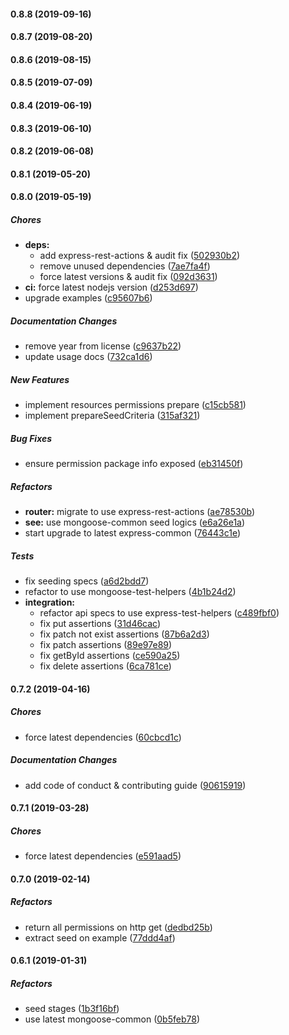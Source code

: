 #### 0.8.8 (2019-09-16)

#### 0.8.7 (2019-08-20)

#### 0.8.6 (2019-08-15)

#### 0.8.5 (2019-07-09)

#### 0.8.4 (2019-06-19)

#### 0.8.3 (2019-06-10)

#### 0.8.2 (2019-06-08)

#### 0.8.1 (2019-05-20)

#### 0.8.0 (2019-05-19)

##### Chores

* **deps:**
  *  add express-rest-actions & audit fix ([502930b2](https://github.com/lykmapipo/permission/commit/502930b2dbc9741697a7a9e019613a7251673127))
  *  remove unused dependencies ([7ae7fa4f](https://github.com/lykmapipo/permission/commit/7ae7fa4f7d9987290b9a4975eaf29af4c2b8fdcb))
  *  force latest versions & audit fix ([092d3631](https://github.com/lykmapipo/permission/commit/092d3631025a6a3c71da51e0275da2ad454c8dca))
* **ci:**  force latest nodejs version ([d253d697](https://github.com/lykmapipo/permission/commit/d253d697ee216afc33efcc710bc1b22607ecd97e))
*  upgrade examples ([c95607b6](https://github.com/lykmapipo/permission/commit/c95607b60debdf9941b0743600e80a0e700996d1))

##### Documentation Changes

*  remove year from license ([c9637b22](https://github.com/lykmapipo/permission/commit/c9637b22e78556f68cd07aec6d1cf6c23033d254))
*  update usage docs ([732ca1d6](https://github.com/lykmapipo/permission/commit/732ca1d653f1c3d7f75a6c76c97830de694f8bec))

##### New Features

*  implement resources permissions prepare ([c15cb581](https://github.com/lykmapipo/permission/commit/c15cb581be00d9a12cef03968bf3690d473326d7))
*  implement prepareSeedCriteria ([315af321](https://github.com/lykmapipo/permission/commit/315af3215e55eba93e1b3a34d12700ff97be86cc))

##### Bug Fixes

*  ensure permission package info exposed ([eb31450f](https://github.com/lykmapipo/permission/commit/eb31450f7c209ef8437c7c64a772147a87226c26))

##### Refactors

* **router:**  migrate to use express-rest-actions ([ae78530b](https://github.com/lykmapipo/permission/commit/ae78530b2629b4fa13cf4b842fded2403f33f0dd))
* **see:**  use mongoose-common seed logics ([e6a26e1a](https://github.com/lykmapipo/permission/commit/e6a26e1a005ed1fa76199945dfab0b91439cc070))
*  start upgrade to latest express-common ([76443c1e](https://github.com/lykmapipo/permission/commit/76443c1e26a1b13df433d92974b2ce22ea98541f))

##### Tests

*  fix seeding specs ([a6d2bdd7](https://github.com/lykmapipo/permission/commit/a6d2bdd7f16af4c5761f2e82d56459ce82a3e829))
*  refactor to use mongoose-test-helpers ([4b1b24d2](https://github.com/lykmapipo/permission/commit/4b1b24d2e75ca9297a6c61b3bcb2ee08343fe179))
* **integration:**
  *  refactor api specs to use express-test-helpers ([c489fbf0](https://github.com/lykmapipo/permission/commit/c489fbf0f9acdc219fa9bc61d90f0dbd5fbc342d))
  *  fix put assertions ([31d46cac](https://github.com/lykmapipo/permission/commit/31d46caceb2ba956353d89c8d2ef05513f866a30))
  *  fix patch not exist assertions ([87b6a2d3](https://github.com/lykmapipo/permission/commit/87b6a2d3178ab79d22fafadfecef51f62b4ebcda))
  *  fix patch assertions ([89e97e89](https://github.com/lykmapipo/permission/commit/89e97e89965a08af52bf3deee729b95de945b89c))
  *  fix getById assertions ([ce590a25](https://github.com/lykmapipo/permission/commit/ce590a251c61043925bc74159daa6e85610009ff))
  *  fix delete assertions ([6ca781ce](https://github.com/lykmapipo/permission/commit/6ca781ce90524a507acc1f5f252d53439b2aee08))

#### 0.7.2 (2019-04-16)

##### Chores

*  force latest dependencies ([60cbcd1c](https://github.com/lykmapipo/permission/commit/60cbcd1ce12d386a605793945b1b6b126846d932))

##### Documentation Changes

*  add code of conduct & contributing guide ([90615919](https://github.com/lykmapipo/permission/commit/90615919754aefa39a62c66de8cbf19d116267d1))

#### 0.7.1 (2019-03-28)

##### Chores

*  force latest dependencies ([e591aad5](https://github.com/lykmapipo/permission/commit/e591aad57c5d5b9229e15d5d2db79bba688daae3))

#### 0.7.0 (2019-02-14)

##### Refactors

*  return all permissions on http get ([dedbd25b](https://github.com/lykmapipo/permission/commit/dedbd25b7cd75b8101018eda7afbcabfee1eb2f1))
*  extract seed on example ([77ddd4af](https://github.com/lykmapipo/permission/commit/77ddd4af19acee047b447be97843ac68dd0f8ee4))

#### 0.6.1 (2019-01-31)

##### Refactors

*  seed stages ([1b3f16bf](https://github.com/lykmapipo/permission/commit/1b3f16bf22a5539b2013ae92eeb95187c0668dcc))
*  use latest mongoose-common ([0b5feb78](https://github.com/lykmapipo/permission/commit/0b5feb78ff17da553f51c4ecc00176ba1df560aa))


